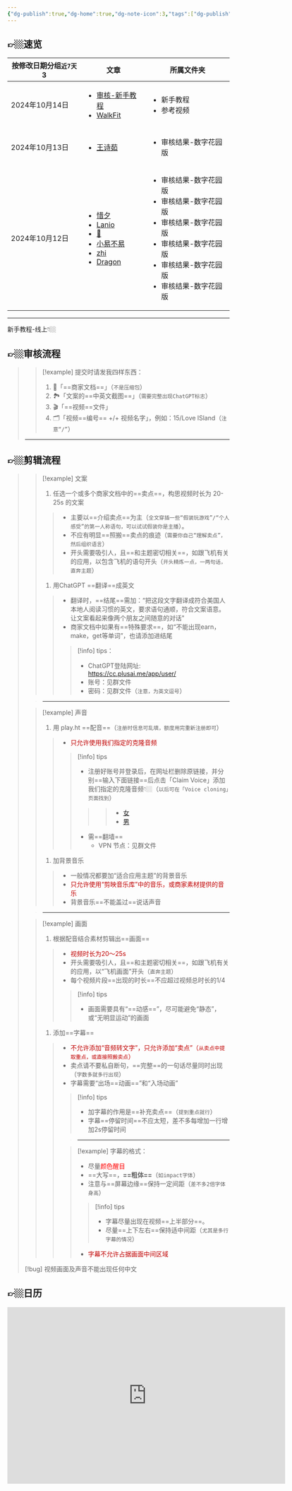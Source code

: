 ```yaml
---
{"dg-publish":true,"dg-home":true,"dg-note-icon":3,"tags":["dg-publish","gardenEntry"],"permalink":"/审核/新手教程/审核-新手教程/","dgPassFrontmatter":true,"noteIcon":3,"updated":"2024-10-14T10:50:28.215+08:00"}
---
```


<!DOCTYPE html>
<html lang="en">
<body>	    
	    
👉🏼速览
---

<div><table class="dataview table-view-table"><thead class="table-view-thead"><tr class="table-view-tr-header"><th class="table-view-th"><span>按修改日期分组<code>近7天</code></span><span class="dataview small-text">3</span></th><th class="table-view-th"><span>文章</span></th><th class="table-view-th"><span>所属文件夹</span></th></tr></thead><tbody class="table-view-tbody"><tr><td>2024年10月14日</td><td><ul class="dataview dataview-ul dataview-result-list-ul"><li class="dataview-result-list-li"><span><a data-tooltip-position="top" aria-label="审核/新手教程/审核-新手教程.md" data-href="审核/新手教程/审核-新手教程.md" href="审核/新手教程/审核-新手教程.md" class="internal-link" target="_blank" rel="noopener">审核-新手教程</a></span></li><li class="dataview-result-list-li"><span><a data-tooltip-position="top" aria-label="参考视频/WalkFit.md" data-href="参考视频/WalkFit.md" href="参考视频/WalkFit.md" class="internal-link" target="_blank" rel="noopener">WalkFit</a></span></li></ul></td><td><ul class="dataview dataview-ul dataview-result-list-ul"><li class="dataview-result-list-li"><span>新手教程</span></li><li class="dataview-result-list-li"><span>参考视频</span></li></ul></td></tr><tr><td>2024年10月13日</td><td><ul class="dataview dataview-ul dataview-result-list-ul"><li class="dataview-result-list-li"><span><a data-tooltip-position="top" aria-label="审核/审核结果-数字花园版/王诗茹.md" data-href="审核/审核结果-数字花园版/王诗茹.md" href="审核/审核结果-数字花园版/王诗茹.md" class="internal-link" target="_blank" rel="noopener">王诗茹</a></span></li></ul></td><td><ul class="dataview dataview-ul dataview-result-list-ul"><li class="dataview-result-list-li"><span>审核结果-数字花园版</span></li></ul></td></tr><tr><td>2024年10月12日</td><td><ul class="dataview dataview-ul dataview-result-list-ul"><li class="dataview-result-list-li"><span><a data-tooltip-position="top" aria-label="审核/审核结果-数字花园版/惜夕.md" data-href="审核/审核结果-数字花园版/惜夕.md" href="审核/审核结果-数字花园版/惜夕.md" class="internal-link" target="_blank" rel="noopener">惜夕</a></span></li><li class="dataview-result-list-li"><span><a data-tooltip-position="top" aria-label="审核/审核结果-数字花园版/Lanio.md" data-href="审核/审核结果-数字花园版/Lanio.md" href="审核/审核结果-数字花园版/Lanio.md" class="internal-link" target="_blank" rel="noopener">Lanio</a></span></li><li class="dataview-result-list-li"><span><a data-tooltip-position="top" aria-label="审核/审核结果-数字花园版/🎈.md" data-href="审核/审核结果-数字花园版/🎈.md" href="审核/审核结果-数字花园版/🎈.md" class="internal-link" target="_blank" rel="noopener">🎈</a></span></li><li class="dataview-result-list-li"><span><a data-tooltip-position="top" aria-label="审核/审核结果-数字花园版/小易不易.md" data-href="审核/审核结果-数字花园版/小易不易.md" href="审核/审核结果-数字花园版/小易不易.md" class="internal-link" target="_blank" rel="noopener">小易不易</a></span></li><li class="dataview-result-list-li"><span><a data-tooltip-position="top" aria-label="审核/审核结果-数字花园版/zhi.md" data-href="审核/审核结果-数字花园版/zhi.md" href="审核/审核结果-数字花园版/zhi.md" class="internal-link" target="_blank" rel="noopener">zhi</a></span></li><li class="dataview-result-list-li"><span><a data-tooltip-position="top" aria-label="审核/审核结果-数字花园版/Dragon.md" data-href="审核/审核结果-数字花园版/Dragon.md" href="审核/审核结果-数字花园版/Dragon.md" class="internal-link" target="_blank" rel="noopener">Dragon</a></span></li></ul></td><td><ul class="dataview dataview-ul dataview-result-list-ul"><li class="dataview-result-list-li"><span>审核结果-数字花园版</span></li><li class="dataview-result-list-li"><span>审核结果-数字花园版</span></li><li class="dataview-result-list-li"><span>审核结果-数字花园版</span></li><li class="dataview-result-list-li"><span>审核结果-数字花园版</span></li><li class="dataview-result-list-li"><span>审核结果-数字花园版</span></li><li class="dataview-result-list-li"><span>审核结果-数字花园版</span></li></ul></td></tr></tbody></table></div>

---


<nav>
  <div class="nav">新手教程-线上👇🏼</div>
  <div class="scroll">
    <div class="scroll-bar" id="scroll-progress"></div>
  </div>
</nav>
<main>	
<article>
	
👉🏼审核流程
---
>> [!example] 提交时请发我四样东西：
>> 1.   📝「==商家文档==」（`不是压缩包`）
>> 2.   🏞️「文案的==中英文截图==」（`需要完整出现ChatGPT标志`）
>> 3.   🎬「==视频==文件」
>> 4.   🗂️「视频==编号== +/+ 视频名字」，例如：15/Love lSland（`注意“/”`）
> 
> ---
> 
👉🏼剪辑流程
---
>> [!example]  文案
>> 1. 任选一个或多个商家文档中的==卖点==，构思视频时长为 20-25s 的文案
>>> - 主要以==介绍卖点==为主（`全文穿插一些“假装玩游戏”/“个人感受”的第一人称语句，可以试试假装你是主播`）。
>>> - 不应有明显==照搬==卖点的痕迹（`需要你自己“理解卖点”，然后组织语言`）
>>> - 开头需要吸引人，且==和主题密切相关==，如跟飞机有关的应用，以包含飞机的语句开头（`开头精炼一点，一两句话，直奔主题`）
>> 1. 用ChatGPT ==翻译==成英文
>>> - 翻译时，==结尾==需加：“把这段文字翻译成符合美国人本地人阅读习惯的英文，要求语句通顺，符合文案语意。让文案看起来像两个朋友之间随意的对话"
>>> - 商家文档中如果有==特殊要求==，如“不能出现earn，make，get等单词”，也请添加进结尾
>>>> [!info]  tips：
>>>> - ChatGPT登陆网址: https://cc.plusai.me/app/user/
>>>> - 账号：见群文件
>>>> - 密码：见群文件（`注意，为英文逗号`）
>
> > ---
> 
>> [!example]  声音
>> 1. 用 play.ht ==配音==（`注册时信息可乱填，额度用完重新注册即可`）
>>> - <font color="#c00000">只允许使用我们指定的克隆音频</font>
>>>> [!info] tips
>>>> - 注册好账号并登录后，在网址栏删除原链接，并分别==输入下面链接==后点击「Claim Voice」添加我们指定的克隆音频👇🏼（`以后可在「Voice cloning」页面找到`）
>>>>>> - [女](https://play.ht/studio/voice-cloning/claim-voice/a2772ea5451f7aaa0860e131f0c487ae36c44c16927dd8486fc1c15dd7bc6237)
>>>>>> - [男](https://play.ht/studio/voice-cloning/claim-voice/aa0abe03b35aea7d821aa93e1412ea471f3e76faf036ea7a5f84d31855820a61)
>>>> - 需==翻墙==
>>>> 	- VPN 节点：见群文件
>> 1.  加背景音乐
>>> - 一般情况都要加“适合应用主题”的背景音乐
>>> - <font color="#c00000">只允许使用“剪映音乐库”中的音乐，或商家素材提供的音乐</font>
>>> - 背景音乐==不能盖过==说话声音
>
> > ---
> 
>> [!example]  画面
>> 1. 根据配音结合素材剪辑出==画面==
>>> - <font color="#c00000">视频时长为20～25s</font>
>>> - 开头需要吸引人，且==和主题密切相关==，如跟飞机有关的应用，以“飞机画面”开头（`直奔主题`）
>>> - 每个视频片段==出现的时长==不应超过视频总时长的1/4
>>>> [!info] tips 
>>>> - 画面需要具有“==动感==”，尽可能避免“静态”，或“无明显运动”的画面
>> 1. 添加==字幕==
>>> - <font color="#c00000">不允许添加“音频转文字”，只允许添加“卖点”（`从卖点中提取重点，或直接照搬卖点`）</font>
>>> - 卖点请不要私自断句，==完整==的一句话尽量同时出现（`字数多就多行出现`）
>>> - 字幕需要“出场==动画==”和“入场动画”
>>>> [!info] tips 
>>>> - 加字幕的作用是==补充卖点==（`提到重点就行`）
>>>> - 字幕==停留时间==不应太短，差不多每增加一行增加2s停留时间
>>>
>>>> ---
>>>
>>>> [!example] 字幕的格式：
>>>> - 尽量<font color="#ff0000">颜色醒目</font>
>>>> - ==大写==，**==粗体==**（`如impact字体`）
>>>> - 注意与==屏幕边缘==保持一定间距（`差不多2倍字体身高`）
>>>>> [!info] tips
>>>>> - 字幕尽量出现在视频==上半部分==。
>>>>> - 尽量==上下左右==保持适中间距（`尤其是多行字幕的情况`）
>>>>
>>>> - <font color="#c00000">字幕不允许占据画面中间区域</font>
> > 
> 
> [!bug] 视频画面及声音不能出现任何中文

</article>
</main>

👉🏼日历
---
<iframe src="https://calendar.google.com/calendar/embed?height=600&wkst=2&ctz=Asia%2FShanghai&bgcolor=%23ffffff&showPrint=0&showTabs=0&showTz=0&showTitle=0&showNav=0&showCalendars=0&hl=zh_CN&mode=MONTH&showDate=0&src=emgtY24uY2hpbmEjaG9saWRheUBncm91cC52LmNhbGVuZGFyLmdvb2dsZS5jb20&color=%237CB342" style="border-width:0" width="630" height="400" frameborder="0" scrolling="no"></iframe>

</body>
</html>





